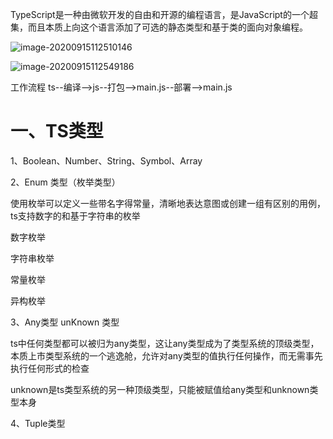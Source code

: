 ​          TypeScript是一种由微软开发的自由和开源的编程语言，是JavaScript的一个超集，而且本质上向这个语言添加了可选的静态类型和基于类的面向对象编程。

![image-20200915112510146](C:\Users\25771\AppData\Roaming\Typora\typora-user-images\image-20200915112510146.png)

![image-20200915112549186](C:\Users\25771\AppData\Roaming\Typora\typora-user-images\image-20200915112549186.png)

工作流程 ts--编译-->js--打包-->main.js--部署-->main.js

# 一、TS类型

1、Boolean、Number、String、Symbol、Array

2、Enum 类型（枚举类型）

使用枚举可以定义一些带名字得常量，清晰地表达意图或创建一组有区别的用例，ts支持数字的和基于字符串的枚举

数字枚举

字符串枚举

常量枚举

异构枚举

3、Any类型 unKnown 类型

ts中任何类型都可以被归为any类型，这让any类型成为了类型系统的顶级类型，本质上市类型系统的一个逃逸舱，允许对any类型的值执行任何操作，而无需事先执行任何形式的检查

unknown是ts类型系统的另一种顶级类型，只能被赋值给any类型和unknown类型本身

4、Tuple类型

